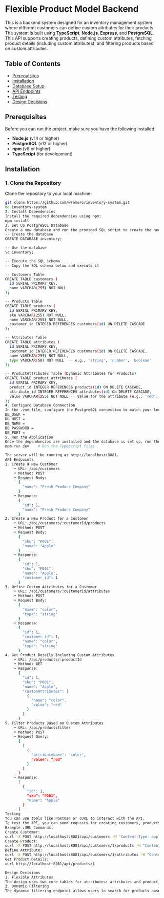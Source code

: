 # Flexible Product Model Backend

This is a backend system designed for an inventory management system where different customers can define custom attributes for their products. The system is built using **TypeScript**, **Node.js**, **Express**, and **PostgreSQL**. This API supports creating products, defining custom attributes, fetching product details (including custom attributes), and filtering products based on custom attributes.

## Table of Contents

- [Prerequisites](#prerequisites)
- [Installation](#installation)
- [Database Setup](#database-setup)
- [API Endpoints](#api-endpoints)
- [Testing](#testing)
- [Design Decisions](#design-decisions)

## Prerequisites

Before you can run the project, make sure you have the following installed:

- **Node.js** (v14 or higher)
- **PostgreSQL** (v12 or higher)
- **npm** (v6 or higher)
- **TypeScript** (for development)

## Installation

### 1. Clone the Repository

Clone the repository to your local machine:

```bash
git clone https://github.com/wromero/inventory-system.git
cd inventory-system
2. Install Dependencies
Install the required dependencies using npm:
npm install
3. Set Up PostgreSQL Database
Create a new database and run the provided SQL script to create the necessary tables. You can use a PostgreSQL client such as pgAdmin or run the following commands in the psql command-line interface:
-- Create the database
CREATE DATABASE inventory;

-- Use the database
\c inventory;

-- Execute the SQL schema
-- Copy the SQL schema below and execute it

-- Customers Table
CREATE TABLE customers (
  id SERIAL PRIMARY KEY,
  name VARCHAR(255) NOT NULL
);

-- Products Table
CREATE TABLE products (
  id SERIAL PRIMARY KEY,
  sku VARCHAR(255) NOT NULL,
  name VARCHAR(255) NOT NULL,
  customer_id INTEGER REFERENCES customers(id) ON DELETE CASCADE
);

-- Attributes Table
CREATE TABLE attributes (
  id SERIAL PRIMARY KEY,
  customer_id INTEGER REFERENCES customers(id) ON DELETE CASCADE,
  name VARCHAR(255) NOT NULL,
  type VARCHAR(50) NOT NULL  -- e.g., 'string', 'number', 'boolean'
);

-- ProductAttributes Table (Dynamic Attributes for Products)
CREATE TABLE product_attributes (
  id SERIAL PRIMARY KEY,
  product_id INTEGER REFERENCES products(id) ON DELETE CASCADE,
  attribute_id INTEGER REFERENCES attributes(id) ON DELETE CASCADE,
  value VARCHAR(255) NOT NULL -- Value for the attribute (e.g., 'red', 'US12')
);
4. Configure Database Connection
In the .env file, configure the PostgreSQL connection to match your local setup. For example, update the following block with your PostgreSQL credentials:
DB_USER = 
DB_HOST = 
DB_NAME = 
DB_PASSWORD = 
DB_PORT = 
5. Run the Application
Once the dependencies are installed and the database is set up, run the application:
npm run dev    # Run the TypeScript files

The server will be running at http://localhost:8081.
API Endpoints
1. Create a New Customer
    • URL: /api/customers 
    • Method: POST 
    • Request Body: 
      {
        "name": "Fresh Produce Company"
      }
    • Response: 
      {
        "id": 1,
        "name": "Fresh Produce Company"
      }
2. Create a New Product for a Customer
    • URL: /api/customers/:customerId/products 
    • Method: POST 
    • Request Body: 
      {
        "sku": "P001",
        "name": "Apple"
      }
    • Response: 
      {
        "id": 1,
        "sku": "P001",
        "name": "Apple",
        "customer_id": 1
      }
3. Define Custom Attributes for a Customer
    • URL: /api/customers/:customerId/attributes 
    • Method: POST 
    • Request Body: 
      {
        "name": "color",
        "type": "string"
      }
    • Response: 
      {
        "id": 1,
        "customer_id": 1,
        "name": "color",
        "type": "string"
      }
4. Get Product Details Including Custom Attributes
    • URL: /api/products/:productId 
    • Method: GET 
    • Response: 
      {
        "id": 1,
        "sku": "P001",
        "name": "Apple",
        "customAttributes": [
          {
            "name": "color",
            "value": "red"
          }
        ]
      }
5. Filter Products Based on Custom Attributes
    • URL: /api/productsfilter 
    • Method: POST 
    • Request Query: 
      {
        [
          {
            "attributeName": "color",
            "value": "red"
          }
        ]
      }
    • Response: 
      [
        {
          "id": 1,
          "sku": "P001",
          "name": "Apple"
        }
      ]
Testing
You can use tools like Postman or cURL to interact with the API.
To test the API, you can send requests for creating customers, products, defining attributes, and querying product details.
Example cURL Commands:
Create Customer:
curl -X POST http://localhost:8081/api/customers -H "Content-Type: application/json" -d '{"name": "Fresh Produce Company"}'
Create Product:
curl -X POST http://localhost:8081/api/customers/1/products -H "Content-Type: application/json" -d '{"sku": "P001", "name": "Apple"}'
Define Attribute:
curl -X POST http://localhost:8081/api/customers/1/attributes -H "Content-Type: application/json" -d '{"name": "color", "type": "string"}'
Get Product Details:
curl http://localhost:8081/api/products/1

Design Decisions
1. Flexible Attributes
The design uses two core tables for attributes: attributes and product_attributes. This allows each customer to define their own custom attributes for products. This way, the system is scalable and adaptable to different customer needs.
2. Dynamic Filtering
The dynamic filtering endpoint allows users to search for products based on their custom attributes. This feature is built using SQL clauses to dynamically filter products by the attributes that have been defined.
